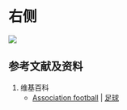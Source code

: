 # 右侧

![](/images/在解剖学基础下进行身体锻炼/足球运动过程中的肌肉受力原理/梅西式背后摆脱过人/右侧/1a1.jpg)

## 参考文献及资料

1. 维基百科
	- [Association football](https://en.wikipedia.org/wiki/Association_football) | [足球](https://zh.wikipedia.org/wiki/%E8%B6%B3%E7%90%83)


